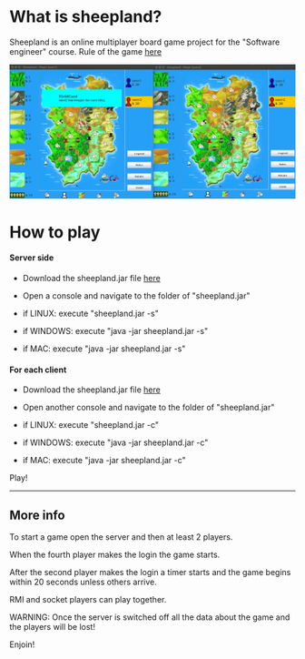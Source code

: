 # What is sheepland? #

Sheepland is an online multiplayer board game project for the "Software engineer" course.
Rule of the game [here](SheepLand/doc/Sheepland_Rules.pdf)

![ScreenshotSheepland2.png](SheepLand/img/screenshot.png)

# How to play #
 
 #### Server side

- Download the sheepland.jar file 
 [here](SheepLand/bin/sheepland.jar)

- Open a console and navigate to the folder of "sheepland.jar"

- if LINUX: execute "sheepland.jar -s"

 - if WINDOWS: execute "java -jar sheepland.jar -s"

 - if MAC: execute "java -jar sheepland.jar -s"
 
#### For each client

- Download the sheepland.jar file 
 [here](SheepLand/bin/sheepland.jar)

- Open another console and navigate to the folder of "sheepland.jar"

- if LINUX: execute "sheepland.jar -c"

- if WINDOWS: execute "java -jar sheepland.jar -c"

- if MAC: execute "java -jar sheepland.jar -c"

Play!

-------------------------------------------------------------------------

## More info ##
To start a game open the server and then at least 2 players.

When the fourth player makes the login the game starts.

After the second player makes the login a timer starts and the game begins within 20 seconds unless others arrive.

RMI and socket players can play together.

WARNING: Once the server is switched off all the data about the game and the players will be lost!

Enjoin!
